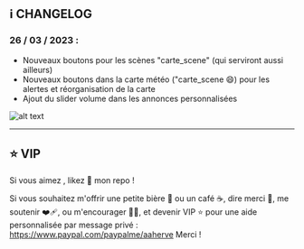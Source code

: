 ## ℹ️  CHANGELOG

### 26 / 03 / 2023 : 

- Nouveaux boutons pour les scènes  "carte_scene" (qui serviront aussi ailleurs)
- Nouveaux boutons dans la carte météo ("carte_scene 😄) pour les alertes et réorganisation de la carte 
- Ajout du slider volume dans les annonces personnalisées 

![alt text](https://github.com/herveaurel/HomeAssistant/blob/main/Captures/changelog1.jpg)





---------------------


## ⭐️ VIP 

Si vous aimez , likez 🌟 mon repo !

Si vous souhaitez m'offrir une petite bière 🍺 ou un café ☕️, dire merci 🙏, me soutenir ❤️‍🩹, ou m'encourager 💪🏼, et devenir VIP ⭐️ pour une aide personnalisée par message privé : https://www.paypal.com/paypalme/aaherve
Merci ! 
